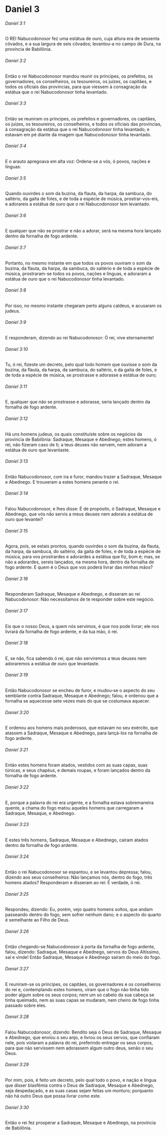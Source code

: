 # Daniel 3

###### Daniel 3:1

O REI Nabucodonosor fez uma estátua de ouro, cuja altura era de sessenta côvados, e a sua largura de seis côvados; levantou-a no campo de Dura, na província de Babilônia.

###### Daniel 3:2

Então o rei Nabucodonosor mandou reunir os príncipes, os prefeitos, os governadores, os conselheiros, os tesoureiros, os juízes, os capitães, e todos os oficiais das províncias, para que viessem à consagração da estátua que o rei Nabucodonosor tinha levantado.

###### Daniel 3:3

Então se reuniram os príncipes, os prefeitos e governadores, os capitães, os juízes, os tesoureiros, os conselheiros, e todos os oficiais das províncias, à consagração da estátua que o rei Nabucodonosor tinha levantado; e estavam em pé diante da imagem que Nabucodonosor tinha levantado.

###### Daniel 3:4

E o arauto apregoava em alta voz: Ordena-se a vós, ó povos, nações e línguas:

###### Daniel 3:5

Quando ouvirdes o som da buzina, da flauta, da harpa, da sambuca, do saltério, da gaita de foles, e de toda a espécie de música, prostrar-vos-eis, e adorareis a estátua de ouro que o rei Nabucodonosor tem levantado.

###### Daniel 3:6

E qualquer que não se prostrar e não a adorar, será na mesma hora lançado dentro da fornalha de fogo ardente.

###### Daniel 3:7

Portanto, no mesmo instante em que todos os povos ouviram o som da buzina, da flauta, da harpa, da sambuca, do saltério e de toda a espécie de música, prostraram-se todos os povos, nações e línguas, e adoraram a estátua de ouro que o rei Nabucodonosor tinha levantado.

###### Daniel 3:8

Por isso, no mesmo instante chegaram perto alguns caldeus, e acusaram os judeus.

###### Daniel 3:9

E responderam, dizendo ao rei Nabucodonosor: Ó rei, vive eternamente!

###### Daniel 3:10

Tu, ó rei, fizeste um decreto, pelo qual todo homem que ouvisse o som da buzina, da flauta, da harpa, da sambuca, do saltério, e da gaita de foles, e de toda a espécie de música, se prostrasse e adorasse a estátua de ouro;

###### Daniel 3:11

E, qualquer que não se prostrasse e adorasse, seria lançado dentro da fornalha de fogo ardente.

###### Daniel 3:12

Há uns homens judeus, os quais constituíste sobre os negócios da província de Babilônia: Sadraque, Mesaque e Abednego; estes homens, ó rei, não fizeram caso de ti; a teus deuses não servem, nem adoram a estátua de ouro que levantaste.

###### Daniel 3:13

Então Nabucodonosor, com ira e furor, mandou trazer a Sadraque, Mesaque e Abednego. E trouxeram a estes homens perante o rei.

###### Daniel 3:14

Falou Nabucodonosor, e lhes disse: É de propósito, ó Sadraque, Mesaque e Abednego, que vós não servis a meus deuses nem adorais a estátua de ouro que levantei?

###### Daniel 3:15

Agora, pois, se estais prontos, quando ouvirdes o som da buzina, da flauta, da harpa, da sambuca, do saltério, da gaita de foles, e de toda a espécie de música, para vos prostrardes e adorardes a estátua que fiz, bom é; mas, se não a adorardes, sereis lançados, na mesma hora, dentro da fornalha de fogo ardente. E quem é o Deus que vos poderá livrar das minhas mãos?

###### Daniel 3:16

Responderam Sadraque, Mesaque e Abednego, e disseram ao rei Nabucodonosor: Não necessitamos de te responder sobre este negócio.

###### Daniel 3:17

Eis que o nosso Deus, a quem nós servimos, é que nos pode livrar; ele nos livrará da fornalha de fogo ardente, e da tua mão, ó rei.

###### Daniel 3:18

E, se não, fica sabendo ó rei, que não serviremos a teus deuses nem adoraremos a estátua de ouro que levantaste.

###### Daniel 3:19

Então Nabucodonosor se encheu de furor, e mudou-se o aspecto do seu semblante contra Sadraque, Mesaque e Abednego; falou, e ordenou que a fornalha se aquecesse sete vezes mais do que se costumava aquecer.

###### Daniel 3:20

E ordenou aos homens mais poderosos, que estavam no seu exército, que atassem a Sadraque, Mesaque e Abednego, para lançá-los na fornalha de fogo ardente.

###### Daniel 3:21

Então estes homens foram atados, vestidos com as suas capas, suas túnicas, e seus chapéus, e demais roupas, e foram lançados dentro da fornalha de fogo ardente.

###### Daniel 3:22

E, porque a palavra do rei era urgente, e a fornalha estava sobremaneira quente, a chama do fogo matou aqueles homens que carregaram a Sadraque, Mesaque, e Abednego.

###### Daniel 3:23

E estes três homens, Sadraque, Mesaque e Abednego, caíram atados dentro da fornalha de fogo ardente.

###### Daniel 3:24

Então o rei Nabucodonosor se espantou, e se levantou depressa; falou, dizendo aos seus conselheiros: Não lançamos nós, dentro do fogo, três homens atados? Responderam e disseram ao rei: É verdade, ó rei.

###### Daniel 3:25

Respondeu, dizendo: Eu, porém, vejo quatro homens soltos, que andam passeando dentro do fogo, sem sofrer nenhum dano; e o aspecto do quarto é semelhante ao Filho de Deus.

###### Daniel 3:26

Então chegando-se Nabucodonosor à porta da fornalha de fogo ardente, falou, dizendo: Sadraque, Mesaque e Abednego, servos do Deus Altíssimo, saí e vinde! Então Sadraque, Mesaque e Abednego saíram do meio do fogo.

###### Daniel 3:27

E reuniram-se os príncipes, os capitães, os governadores e os conselheiros do rei e, contemplando estes homens, viram que o fogo não tinha tido poder algum sobre os seus corpos; nem um só cabelo da sua cabeça se tinha queimado, nem as suas capas se mudaram, nem cheiro de fogo tinha passado sobre eles.

###### Daniel 3:28

Falou Nabucodonosor, dizendo: Bendito seja o Deus de Sadraque, Mesaque e Abednego, que enviou o seu anjo, e livrou os seus servos, que confiaram nele, pois violaram a palavra do rei, preferindo entregar os seus corpos, para que não servissem nem adorassem algum outro deus, senão o seu Deus.

###### Daniel 3:29

Por mim, pois, é feito um decreto, pelo qual todo o povo, e nação e língua que disser blasfêmia contra o Deus de Sadraque, Mesaque e Abednego, seja despedaçado, e as suas casas sejam feitas um monturo; porquanto não há outro Deus que possa livrar como este.

###### Daniel 3:30

Então o rei fez prosperar a Sadraque, Mesaque e Abednego, na província de Babilônia.

